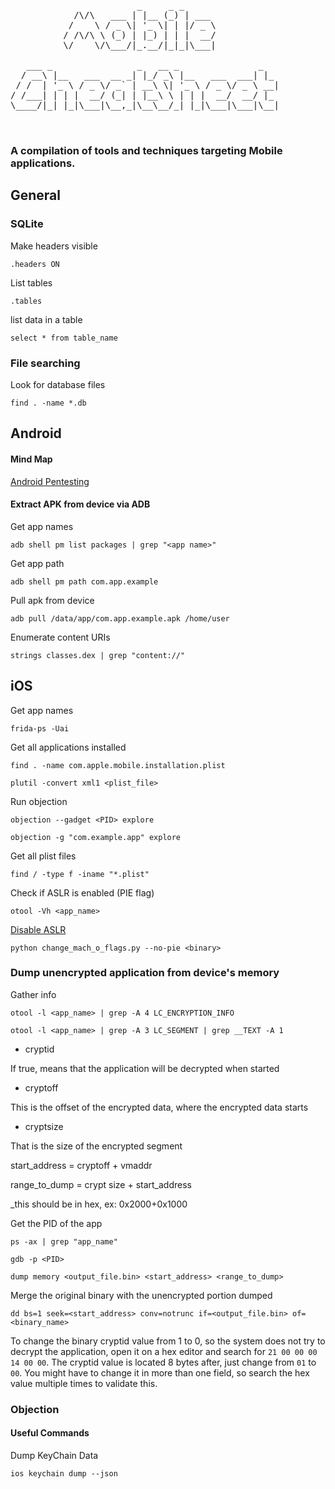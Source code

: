 <pre>
                        _     _ _                  
            /\/\   ___ | |__ (_) | ___             
           /    \ / _ \| '_ \| | |/ _ \            
          / /\/\ \ (_) | |_) | | |  __/            
          \/    \/\___/|_.__/|_|_|\___|            
                                                   
   ___ _                _   __ _               _   
  / __\ |__   ___  __ _| |_/ _\ |__   ___  ___| |_ 
 / /  | '_ \ / _ \/ _` | __\ \| '_ \ / _ \/ _ \ __|
/ /___| | | |  __/ (_| | |__\ \ | | |  __/  __/ |_ 
\____/|_| |_|\___|\__,_|\__\__/_| |_|\___|\___|\__|
                                                   
                                                   
</pre>

### A compilation of tools and techniques targeting Mobile applications.

## General

### SQLite

Make headers visible

`.headers ON`

List tables

`.tables`

list data in a table

`select * from table_name`

### File searching

Look for database files

`find . -name *.db`


## Android

#### Mind Map
[Android Pentesting](https://cdn6.mindmeister.com/pt/1491593727/android-pentesting?fullscreen=1#)


#### Extract APK from device via ADB

Get app names

`adb shell pm list packages | grep "<app name>"`

Get app path

`adb shell pm path com.app.example`

Pull apk from device

`adb pull /data/app/com.app.example.apk /home/user`

Enumerate content URIs

`strings classes.dex | grep "content://"`


## iOS

Get app names

`frida-ps -Uai`

Get all applications installed

`find . -name com.apple.mobile.installation.plist`

`plutil -convert xml1 <plist_file>`

Run objection

`objection --gadget <PID> explore`

`objection -g "com.example.app" explore`

Get all plist files

`find / -type f -iname "*.plist"`

Check if ASLR is enabled (PIE flag)

`otool -Vh <app_name>`

[Disable ASLR](https://github.com/thlorenz/chromium-build/blob/master/mac/change_mach_o_flags.py)

`python change_mach_o_flags.py --no-pie <binary>`

### Dump unencrypted application from device's memory

Gather info

`otool -l <app_name> | grep -A 4 LC_ENCRYPTION_INFO`

`otool -l <app_name> | grep -A 3 LC_SEGMENT | grep __TEXT -A 1`

* cryptid

If true, means that the application will be decrypted when started

* cryptoff

This is the offset of the encrypted data, where the encrypted data starts

* cryptsize

That is the size of the encrypted segment

start_address = cryptoff + vmaddr

range_to_dump = crypt size + start_address

_this should be in hex, ex: 0x2000+0x1000

Get the PID of the app

`ps -ax | grep "app_name"`

`gdb -p <PID>`

`dump memory <output_file.bin> <start_address> <range_to_dump>`

Merge the original binary with the unencrypted portion dumped

`dd bs=1 seek=<start_address> conv=notrunc if=<output_file.bin> of=<binary_name>`

To change the binary cryptid value from 1 to 0, so the system does not try to decrypt the application, open it on a hex editor and search for `21 00 00 00 14 00 00`. The cryptid value is located 8 bytes after, just change from `01` to `00`. You might have to change it in more than one field, so search the hex value multiple times to validate this.

### Objection

#### Useful Commands

Dump KeyChain Data

`ios keychain dump --json`
